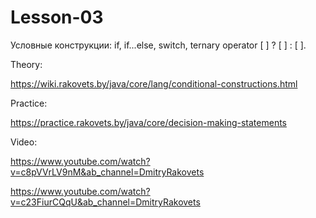 # Lesson-03

Условные конструкции: if,  if...else,  switch, ternary operator [ ] ? [ ] : [ ].

Theory:

https://wiki.rakovets.by/java/core/lang/conditional-constructions.html

Practice:

https://practice.rakovets.by/java/core/decision-making-statements

Video:

https://www.youtube.com/watch?v=c8pVVrLV9nM&ab_channel=DmitryRakovets

https://www.youtube.com/watch?v=c23FiurCQqU&ab_channel=DmitryRakovets
